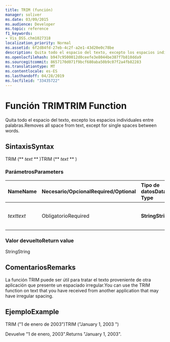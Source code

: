 ```yaml
---
title: TRIM (función)
manager: soliver
ms.date: 03/09/2015
ms.audience: Developer
ms.topic: reference
f1_keywords:
- Vis_DSS.chm1027318
localization_priority: Normal
ms.assetid: 6f2d84fd-27eb-4c2f-a2e1-43d20e0c78be
description: Quita todo el espacio del texto, excepto los espacios individuales entre palabras.
ms.openlocfilehash: b947c9500012d0ceefe3e8044be387f7b810dda9
ms.sourcegitcommit: 8657170d071f9bcf680aba50b9c07f2a4fb82283
ms.translationtype: MT
ms.contentlocale: es-ES
ms.lasthandoff: 04/28/2019
ms.locfileid: "33435722"
---
```

# <a name="trim-function"></a><span data-ttu-id="fc22a-103">Función TRIM</span><span class="sxs-lookup"><span data-stu-id="fc22a-103">TRIM Function</span></span>

<span data-ttu-id="fc22a-104">Quita todo el espacio del texto, excepto los espacios individuales entre palabras.</span><span class="sxs-lookup"><span data-stu-id="fc22a-104">Removes all space from text, except for single spaces between words.</span></span> 
  
## <a name="syntax"></a><span data-ttu-id="fc22a-105">Sintaxis</span><span class="sxs-lookup"><span data-stu-id="fc22a-105">Syntax</span></span>

<span data-ttu-id="fc22a-106">TRIM (\*\* *text* \*\* )</span><span class="sxs-lookup"><span data-stu-id="fc22a-106">TRIM (\*\* *text* \*\* )</span></span> 
  
### <a name="parameters"></a><span data-ttu-id="fc22a-107">Parámetros</span><span class="sxs-lookup"><span data-stu-id="fc22a-107">Parameters</span></span>

|<span data-ttu-id="fc22a-108">**Name**</span><span class="sxs-lookup"><span data-stu-id="fc22a-108">**Name**</span></span>|<span data-ttu-id="fc22a-109">**Necesario/Opcional**</span><span class="sxs-lookup"><span data-stu-id="fc22a-109">**Required/Optional**</span></span>|<span data-ttu-id="fc22a-110">**Tipo de datos**</span><span class="sxs-lookup"><span data-stu-id="fc22a-110">**Data Type**</span></span>|<span data-ttu-id="fc22a-111">**Descripción**</span><span class="sxs-lookup"><span data-stu-id="fc22a-111">**Description**</span></span>|
|:-----|:-----|:-----|:-----|
| <span data-ttu-id="fc22a-112">_text_</span><span class="sxs-lookup"><span data-stu-id="fc22a-112">_text_</span></span> <br/> |<span data-ttu-id="fc22a-113">Obligatorio</span><span class="sxs-lookup"><span data-stu-id="fc22a-113">Required</span></span>  <br/> |<span data-ttu-id="fc22a-114">**String**</span><span class="sxs-lookup"><span data-stu-id="fc22a-114">**String**</span></span> <br/> |<span data-ttu-id="fc22a-115">El texto cuyos espacios se desea eliminar.</span><span class="sxs-lookup"><span data-stu-id="fc22a-115">The text from which you want to remove spaces.</span></span>  <br/> |
   
### <a name="return-value"></a><span data-ttu-id="fc22a-116">Valor devuelto</span><span class="sxs-lookup"><span data-stu-id="fc22a-116">Return value</span></span>

<span data-ttu-id="fc22a-117">String</span><span class="sxs-lookup"><span data-stu-id="fc22a-117">String</span></span>
  
## <a name="remarks"></a><span data-ttu-id="fc22a-118">Comentarios</span><span class="sxs-lookup"><span data-stu-id="fc22a-118">Remarks</span></span>

<span data-ttu-id="fc22a-119">La función TRIM puede ser útil para tratar el texto proveniente de otra aplicación que presente un espaciado irregular.</span><span class="sxs-lookup"><span data-stu-id="fc22a-119">You can use the TRIM function on text that you have received from another application that may have irregular spacing.</span></span>
  
## <a name="example"></a><span data-ttu-id="fc22a-120">Ejemplo</span><span class="sxs-lookup"><span data-stu-id="fc22a-120">Example</span></span>

<span data-ttu-id="fc22a-121">TRIM ("1 de enero de 2003")</span><span class="sxs-lookup"><span data-stu-id="fc22a-121">TRIM ("January 1, 2003 ")</span></span> 
  
<span data-ttu-id="fc22a-122">Devuelve "1 de enero, 2003".</span><span class="sxs-lookup"><span data-stu-id="fc22a-122">Returns "January 1, 2003".</span></span> 
  

